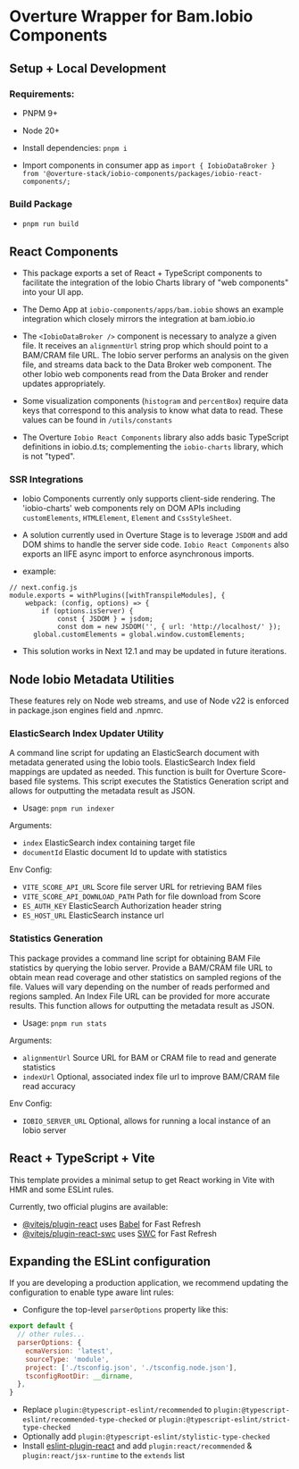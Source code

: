 # Overture Wrapper for Bam.Iobio Components

## Setup + Local Development

### Requirements:

- PNPM 9+
- Node 20+

- Install dependencies: `pnpm i`

- Import components in consumer app as `import { IobioDataBroker } from '@overture-stack/iobio-components/packages/iobio-react-components/;`

### Build Package

- `pnpm run build`

## React Components

- This package exports a set of React + TypeScript components to facilitate the integration of the Iobio Charts library of "web components" into your UI app.

- The Demo App at `iobio-components/apps/bam.iobio` shows an example integration which closely mirrors the integration at bam.iobio.io

- The `<IobioDataBroker />` component is necessary to analyze a given file. It receives an `alignmentUrl` string prop which should point to a BAM/CRAM file URL. The Iobio server performs an analysis on the given file, and streams data back to the Data Broker web component. The other Iobio web components read from the Data Broker and render updates appropriately.

- Some visualization components (`histogram` and `percentBox`) require data keys that correspond to this analysis to know what data to read. These values can be found in `/utils/constants`

- The Overture `Iobio React Components` library also adds basic TypeScript definitions in iobio.d.ts; complementing the `iobio-charts` library, which is not "typed".

### SSR Integrations

- Iobio Components currently only supports client-side rendering. The 'iobio-charts' web components rely on DOM APIs including `customElements`, `HTMLElement`, `Element` and `CssStyleSheet`.

- A solution currently used in Overture Stage is to leverage `JSDOM` and add DOM shims to handle the server side code. `Iobio React Components` also exports an IIFE async import to enforce asynchronous imports.

- example: 

```
// next.config.js
module.exports = withPlugins([withTranspileModules], {
	webpack: (config, options) => {
		if (options.isServer) {
			const { JSDOM } = jsdom;
			const dom = new JSDOM('', { url: 'http://localhost/' });
      global.customElements = global.window.customElements;
```

- This solution works in Next 12.1 and may be updated in future iterations.

## Node Iobio Metadata Utilities

These features rely on Node web streams, and use of Node v22 is enforced in package.json engines field and .npmrc.

### ElasticSearch Index Updater Utility

A command line script for updating an ElasticSearch document with metadata generated using the Iobio tools. ElasticSearch Index field mappings are updated as needed. This function is built for Overture Score-based file systems. This script executes the Statistics Generation script and allows for outputting the metadata result as JSON.

- Usage: `pnpm run indexer`

Arguments:
- `index` ElasticSearch index containing target file
- `documentId` Elastic document Id to update with statistics

Env Config: 
- `VITE_SCORE_API_URL` Score file server URL for retrieving BAM files
- `VITE_SCORE_API_DOWNLOAD_PATH` Path for file download from Score
- `ES_AUTH_KEY` ElasticSearch Authorization header string
- `ES_HOST_URL` ElasticSearch instance url

### Statistics Generation

This package provides a command line script for obtaining BAM File statistics by querying the Iobio server. Provide a BAM/CRAM file URL to obtain mean read coverage and other statistics on sampled regions of the file. Values will vary depending on the number of reads performed and regions sampled. An Index File URL can be provided for more accurate results. This function allows for outputting the metadata result as JSON.

- Usage: `pnpm run stats`

Arguments: 
- `alignmentUrl` Source URL for BAM or CRAM file to read and generate statistics
- `indexUrl` Optional, associated index file url to improve BAM/CRAM file read accuracy

Env Config:
- `IOBIO_SERVER_URL` Optional, allows for running a local instance of an Iobio server

## React + TypeScript + Vite

This template provides a minimal setup to get React working in Vite with HMR and some ESLint rules.

Currently, two official plugins are available:

- [@vitejs/plugin-react](https://github.com/vitejs/vite-plugin-react/blob/main/packages/plugin-react/README.md) uses [Babel](https://babeljs.io/) for Fast Refresh
- [@vitejs/plugin-react-swc](https://github.com/vitejs/vite-plugin-react-swc) uses [SWC](https://swc.rs/) for Fast Refresh

## Expanding the ESLint configuration

If you are developing a production application, we recommend updating the configuration to enable type aware lint rules:

- Configure the top-level `parserOptions` property like this:

```js
export default {
  // other rules...
  parserOptions: {
    ecmaVersion: 'latest',
    sourceType: 'module',
    project: ['./tsconfig.json', './tsconfig.node.json'],
    tsconfigRootDir: __dirname,
  },
}
```

- Replace `plugin:@typescript-eslint/recommended` to `plugin:@typescript-eslint/recommended-type-checked` or `plugin:@typescript-eslint/strict-type-checked`
- Optionally add `plugin:@typescript-eslint/stylistic-type-checked`
- Install [eslint-plugin-react](https://github.com/jsx-eslint/eslint-plugin-react) and add `plugin:react/recommended` & `plugin:react/jsx-runtime` to the `extends` list
